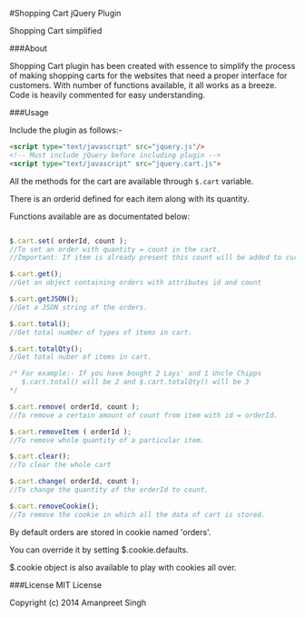 #Shopping Cart jQuery Plugin

Shopping Cart simplified

###About

Shopping Cart plugin has been created with essence to simplify the process of making shopping carts for the websites that need a proper interface for customers. With number of functions available, it all works as a breeze.
Code is heavily commented for easy understanding.

###Usage

Include the plugin as follows:-

```html
<script type="text/javascript" src="jquery.js"/>
<!-- Must include jQuery before including plugin -->
<script type="text/javascript" src="jquery.cart.js">
```

All the methods for the cart are available through `$.cart` variable.

There is an orderid defined for each item along with its quantity.

Functions available are as documentated below:

```javascript

$.cart.set( orderId, count );
//To set an order with quantity = count in the cart.
//Important: If item is already present this count will be added to current quantity

$.cart.get();
//Get an object containing orders with attributes id and count

$.cart.getJSON();
//Get a JSON string of the orders.

$.cart.total();
//Get total number of types of items in cart.

$.cart.totalQty();
//Get total nuber of items in cart.

/* For example:- If you have bought 2 Lays' and 1 Uncle Chipps
   $.cart.total() will be 2 and $.cart.totalQty() will be 3
*/

$.cart.remove( orderId, count );
//To remove a certain amount of count from item with id = orderId.

$.cart.removeItem ( orderId );
//To remove whole quantity of a particular item.

$.cart.clear();
//To clear the whole cart

$.cart.change( orderId, count );
//To change the quantity of the orderId to count.

$.cart.removeCookie();
//To remove the cookie in which all the data of cart is stored.
```

By default orders are stored in cookie named 'orders'.

You can override it by setting $.cookie.defaults.

$.cookie object is also available to play with cookies all over.

###License
MIT License

Copyright (c) 2014 Amanpreet Singh